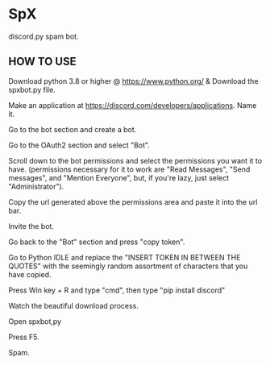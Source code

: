 # SpX
discord.py spam bot. 

## HOW TO USE ##

Download python 3.8 or higher @ https://www.python.org/ & Download the spxbot.py file.

Make an application at https://discord.com/developers/applications. Name it.

Go to the bot section and create a bot.

Go to the OAuth2 section and select "Bot".

Scroll down to the bot permissions and select the permissions you want it to have. (permissions necessary for it to work are "Read Messages", "Send messages", and "Mention Everyone", but, if you're lazy, just select "Administrator").

Copy the url generated above the permissions area and paste it into the url bar.

Invite the bot.

Go back to the "Bot" section and press "copy token".

Go to Python IDLE and replace the "INSERT TOKEN IN BETWEEN THE QUOTES" with the seemingly random assortment of characters that you have copied. 

Press Win key + R and type "cmd", then type "pip install discord"

Watch the beautiful download process.

Open spxbot,py

Press F5.

Spam.
